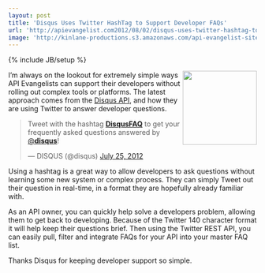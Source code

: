```yaml
---
layout: post
title: 'Disqus Uses Twitter HashTag to Support Developer FAQs'
url: 'http://apievangelist.com2012/08/02/disqus-uses-twitter-hashtag-to-support-developer-faqs/'
image: 'http://kinlane-productions.s3.amazonaws.com/api-evangelist-site/blog/disqus-logo.gif'
---
```

{% include JB/setup %}
<p>
     <a title="Disqus API" href="http://disqus.com/api/docs/"><img src="http://kinlane-productions.s3.amazonaws.com/api-evangelist/disqus/disqus-logo.gif"  width="150" align="right" /></a>
</p>
<p>
     I’m always on the lookout for extremely simple ways API Evangelists can support their developers without rolling out complex tools or platforms. The latest approach comes from the <a title="Disqus API" href="http://disqus.com/api/docs/">Disqus API</a>, and how they are using Twitter to answer developer questions.
</p>
<blockquote >
     <p>
          Tweet with the hashtag <a href="https://twitter.com/search/%23DisqusFAQ"><strong>DisqusFAQ</strong></a> to get your frequently asked questions answered by <a href="https://twitter.com/disqus">@<strong>disqus</strong></a>!
     </p>— DISQUS (@disqus) <a href="https://twitter.com/disqus/status/227934056820662272">July 25, 2012</a>
</blockquote>
<p>
     Using a hashtag is a great way to allow developers to ask questions without learning some new system or complex process. They can simply Tweet out their question in real-time, in a format they are hopefully already familiar with.
</p>
<p>
     As an API owner, you can quickly help solve a developers problem, allowing them to get back to developing. Because of the Twitter 140 character format it will help keep their questions brief. Then using the Twitter REST API, you can easily pull, filter and integrate FAQs for your API into your master FAQ list.
</p>
<p>
     Thanks Disqus for keeping developer support so simple.
</p>
